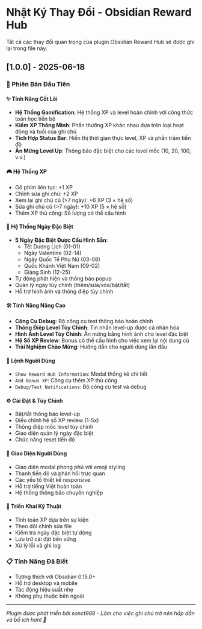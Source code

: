 # Nhật Ký Thay Đổi - Obsidian Reward Hub

Tất cả các thay đổi quan trọng của plugin Obsidian Reward Hub sẽ được ghi lại trong file này.

## [1.0.0] - 2025-06-18

### 🎉 Phiên Bản Đầu Tiên

#### ✨ Tính Năng Cốt Lõi
- **Hệ Thống Gamification**: Hệ thống XP và level hoàn chỉnh với công thức toán học tiến bộ
- **Kiếm XP Thông Minh**: Phần thưởng XP khác nhau dựa trên loại hoạt động và tuổi của ghi chú
- **Tích Hợp Status Bar**: Hiển thị thời gian thực level, XP và phần trăm tiến độ
- **Ăn Mừng Level Up**: Thông báo đặc biệt cho các level mốc (10, 20, 100, v.v.)

#### 🎮 Hệ Thống XP
- Gõ phím liên tục: +1 XP
- Chỉnh sửa ghi chú: +2 XP
- Xem lại ghi chú cũ (>7 ngày): +6 XP (3 × hệ số)
- Sửa ghi chú cũ (>7 ngày): +10 XP (5 × hệ số)
- Thêm XP thủ công: Số lượng có thể cấu hình

#### 🎊 Hệ Thống Ngày Đặc Biệt
- **5 Ngày Đặc Biệt Được Cấu Hình Sẵn**:
  - Tết Dương Lịch (01-01)
  - Ngày Valentine (02-14)
  - Ngày Quốc Tế Phụ Nữ (03-08)
  - Quốc Khánh Việt Nam (09-02)
  - Giáng Sinh (12-25)
- Tự động phát hiện và thông báo popup
- Quản lý ngày tùy chỉnh (thêm/sửa/xóa/bật/tắt)
- Hỗ trợ hình ảnh và thông điệp tùy chỉnh

#### 🛠️ Tính Năng Nâng Cao
- **Công Cụ Debug**: Bộ công cụ test thông báo hoàn chỉnh
- **Thông Điệp Level Tùy Chỉnh**: Tin nhắn level-up được cá nhân hóa
- **Hình Ảnh Level Tùy Chỉnh**: Ăn mừng bằng hình ảnh cho level đặc biệt
- **Hệ Số XP Review**: Bonus có thể cấu hình cho việc xem lại nội dung cũ
- **Trải Nghiệm Chào Mừng**: Hướng dẫn cho người dùng lần đầu

#### 🎯 Lệnh Người Dùng
- `Show Reward Hub Information`: Modal thống kê chi tiết
- `Add Bonus XP`: Công cụ thêm XP thủ công
- `Debug/Test Notifications`: Bộ công cụ test và debug

#### ⚙️ Cài Đặt & Tùy Chỉnh
- Bật/tắt thông báo level-up
- Điều chỉnh hệ số XP review (1-5x)
- Thông điệp mốc level tùy chỉnh
- Giao diện quản lý ngày đặc biệt
- Chức năng reset tiến độ

#### 🎨 Giao Diện Người Dùng
- Giao diện modal phong phú với emoji styling
- Thanh tiến độ và phản hồi trực quan
- Các yếu tố thiết kế responsive
- Hỗ trợ tiếng Việt hoàn toàn
- Hệ thống thông báo chuyên nghiệp

#### 🔧 Triển Khai Kỹ Thuật
- Tính toán XP dựa trên sự kiện
- Theo dõi chỉnh sửa file
- Kiểm tra ngày đặc biệt tự động
- Lưu trữ cài đặt bền vững
- Xử lý lỗi và ghi log

### 📋 Tính Năng Đã Biết
- Tương thích với Obsidian 0.15.0+
- Hỗ trợ desktop và mobile
- Tác động hiệu suất nhẹ
- Không phụ thuộc bên ngoài

---

*Plugin được phát triển bởi sonct988 - Làm cho việc ghi chú trở nên hấp dẫn và bổ ích hơn! 🚀*
